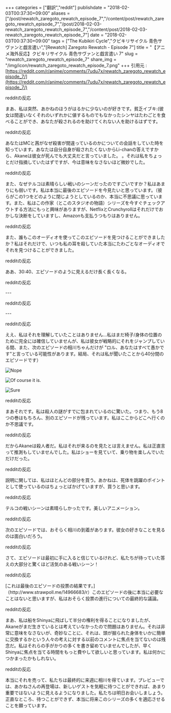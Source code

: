 +++
categories = ["翻訳","reddit"]
publishdate = "2018-02-03T00:37:30+09:00"
aliases = ["/post/rewatch_zaregoto_rewatch_episode_7","/content/post/rewatch_zaregoto_rewatch_episode_7","/post/2018-02-03-rewatch_zaregoto_rewatch_episode_7","/content/post/2018-02-03-rewatch_zaregoto_rewatch_episode_7"]
date = "2018-02-03T00:37:30+09:00"
tags = ["The Kubikiri Cycle","クビキリサイクル 青色サヴァンと戯言遣い","[Rewatch] Zaregoto Rewatch - Episode 7"]
title = "【アニメ海外反応】クビキリサイクル 青色サヴァンと戯言遣い 7"
slug = "rewatch_zaregoto_rewatch_episode_7"
share_img = "/img/icon/rewatch_zaregoto_rewatch_episode_7.png"
+++
引用元 : [https://reddit.com/r/anime/comments/7udu7x/rewatch_zaregoto_rewatch_episode_7/](https://reddit.com/r/anime/comments/7udu7x/rewatch_zaregoto_rewatch_episode_7/)

<p><span class="reddit-comment">redditの反応</span></p>まあ、私は突然、あかねのほうがはるかに少ないのが好きです。貧乏イブキ:(彼女は間違いなくそれのいずれかに値するものでもなかったシンヤはたわごとを食べることができ、あなたが殺されるのを助けてくれない人を助けるはずです。

<p><span class="reddit-comment">redditの反応</span></p>あなたはMCと茜がなぜ殺害が間違っているのかについての会話をしていた時を知っています。あなたは自分自身が殺されたくないからLi-chanの答えですから、Akaneは彼女が死んでも大丈夫だと言っていました。 。それは私をちょっとだけ指摘していたはずですが、今は意味をなさないほど微妙でした。

<p><span class="reddit-comment">redditの反応</span></p>また、なぜテルコは素晴らしい戦いのシーンだったのですごいですか？私はあまりにも弱いです。私は本当に最後のエピソードを今見たいと思っています。（彼らがこの1つをどのように閉じようとしているのか、本当に不思議に思っています。また、私はこの作家（とこのスタジオの物語）シリーズを今すぐチェックアウトする方法にもっと興味がありますが、NetflixとCrunchyrollはそれだけでおかしな決断をしていますし、Amazonも支払うつもりはありません。

<p><span class="reddit-comment">redditの反応</span></p>また、誰もこのオーディオを使ってこのエピソードを見つけることができましたか？私はそれだけで、いつも私の耳を殺していた本当にたわごとなオーディオでそれを見つけることができました。

<p><span class="reddit-comment">redditの反応</span></p>ああ、30:40、エピソードのように見えるだけ長く長くなる。

<p><span class="reddit-comment">redditの反応</span></p>---

<p><span class="reddit-comment">redditの反応</span></p>---

<p><span class="reddit-comment">redditの反応</span></p>ええ、私はそれを理解していたことはありません...私はまだ椅子/身体の位置のために完全には確信していませんが、私は彼女が戦略的にそれをジャンプしている間、また、次のエピソードの相川ちゃんだけが "ロル、あなたはすべて愚かです"と言っている可能性があります。結局、それは私が聞いたことから40分間のエピソードです）

![Nope](https://i.imgur.com/44KPR6R.png)

![Of course it is.](https://i.imgur.com/9w5wjlz.png)

![Sure](https://i.imgur.com/oDAWIr4.png)

<p><span class="reddit-comment">redditの反応</span></p>まあそれです。私は殺人の謎がすでに包まれているのに驚いた。つまり、もう8つの巻はもちろん、別のエピソードが残っています。私はここからどこへ行くのか不思議です。

<p><span class="reddit-comment">redditの反応</span></p>だからAkaneは殺人者だ。私はそれが来るのを見たとは言えません。私は正直言って推測もしていませんでした。私はショーを見ていて、乗り物を楽しんでいただけだった。

<p><span class="reddit-comment">redditの反応</span></p>説明に関しては、私はほとんどの部分を買う。あかねは、死体を跳躍のポイントとして使っているのはちょっとばかげていますが、買うと思います。

<p><span class="reddit-comment">redditの反応</span></p>テルコの戦いシーンは素晴らしかったです。美しいアニメーション。

<p><span class="reddit-comment">redditの反応</span></p>次のエピソードでは、おそらく相川の到着があります。彼女の好きなことを見るのは面白いだろう。

<p><span class="reddit-comment">redditの反応</span></p>さて、エピソードは最初に手に入ると信じているけれど、私たちが待っていた答えの大部分と驚くほど活気のある戦いシーン！

<p><span class="reddit-comment">redditの反応</span></p>[これは最後のエピソードの投票の結果です。]（http://www.strawpoll.me/14966683/r）このエピソードの後に​​本当に必要なことはないと思いますが、私はおそらく投票の進行についての最終的な議論。

<p><span class="reddit-comment">redditの反応</span></p>まあ、私は船をShinyaに飛ばして半分の権利を得ることになりましたが、Akaneがまだ生きているとは考えていなかったので問題はありません。それは非常に意味をなさないが、奇妙なことに、それは、頭が掘られた身体をいかに簡単に交換するかという人々の考えに対する以前のコメントに焦点を当てないのは残念だ。私はそれらの手がかりの多くを書き留めていませんでしたが、早くShinyaに焦点を当てる時間をもっと費やして欲しいと思っています。私は何かにつかまったかもしれない。

<p><span class="reddit-comment">redditの反応</span></p>本当にそれを売って、私たちは最終的に来週に相川を得ています。プレビューでは、あかねさんの再登場は、新しいゲストを気軽に待つことができれば、あまり重要ではないように見えるようになりました。私たちは明日お会いしましょう。正直なところ、待つことができず、本当に将来このシリーズの多くを適応させることを願っています。
